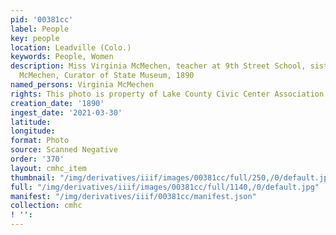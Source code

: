 ```yaml
---
pid: '00381cc'
label: People
key: people
location: Leadville (Colo.)
keywords: People, Women
description: Miss Virginia McMechen, teacher at 9th Street School, sister of Edgar
  McMechen, Curator of State Museum, 1890
named_persons: Virginia McMechen
rights: This photo is property of Lake County Civic Center Association.
creation_date: '1890'
ingest_date: '2021-03-30'
latitude: 
longitude: 
format: Photo
source: Scanned Negative
order: '370'
layout: cmhc_item
thumbnail: "/img/derivatives/iiif/images/00381cc/full/250,/0/default.jpg"
full: "/img/derivatives/iiif/images/00381cc/full/1140,/0/default.jpg"
manifest: "/img/derivatives/iiif/00381cc/manifest.json"
collection: cmhc
! '': 
---
```

